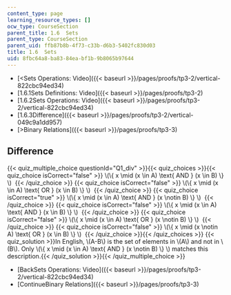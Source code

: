```yaml
---
content_type: page
learning_resource_types: []
ocw_type: CourseSection
parent_title: 1.6  Sets
parent_type: CourseSection
parent_uid: ffb87b8b-4f73-c33b-d6b3-5402fc830d03
title: 1.6  Sets
uid: 8fbc64a8-ba83-84ea-bf1b-9b8065b97644
---
```


*   [\<Sets Operations: Video]({{< baseurl >}}/pages/proofs/tp3-2/vertical-822cbc94ed34)
*   [1.6.1Sets Definitions: Video]({{< baseurl >}}/pages/proofs/tp3-2)
*   [1.6.2Sets Operations: Video]({{< baseurl >}}/pages/proofs/tp3-2/vertical-822cbc94ed34)
*   [1.6.3Difference]({{< baseurl >}}/pages/proofs/tp3-2/vertical-049c9a1dd957)
*   [\>Binary Relations]({{< baseurl >}}/pages/proofs/tp3-3)

Difference
----------

  
{{< quiz_multiple_choice questionId="Q1_div" >}}{{< quiz_choices >}}{{< quiz_choice isCorrect="false" >}}&nbsp;\\(\\{ x \\mid (x \\in A) \\text{ AND } (x \\in B) \\} \\) &nbsp;{{< /quiz_choice >}}
{{< quiz_choice isCorrect="false" >}}&nbsp;\\(\\{ x \\mid (x \\in A) \\text{ OR } (x \\in B) \\} \\) &nbsp;{{< /quiz_choice >}}
{{< quiz_choice isCorrect="true" >}}&nbsp;\\(\\{ x \\mid (x \\in A) \\text{ AND } (x \\notin B) \\} \\) &nbsp;{{< /quiz_choice >}}
{{< quiz_choice isCorrect="false" >}}&nbsp;\\(\\{ x \\mid (x \\in A) \\text{ AND } (x \\in B) \\} \\) &nbsp;{{< /quiz_choice >}}
{{< quiz_choice isCorrect="false" >}}&nbsp;\\(\\{ x \\mid (x \\in A) \\text{ OR } (x \\notin B) \\} \\) &nbsp;{{< /quiz_choice >}}
{{< quiz_choice isCorrect="false" >}}&nbsp;\\(\\{ x \\mid (x \\notin A) \\text{ OR } (x \\in B) \\} \\) &nbsp;{{< /quiz_choice >}}{{< /quiz_choices >}}
{{< quiz_solution >}}In English, \\(A-B\\) is the set of elements in \\(A\\) and not in \\(B\\). Only \\(\\{ x \\mid (x \\in A) \\text{ AND } (x \\notin B) \\} \\) matches this description.{{< /quiz_solution >}}{{< /quiz_multiple_choice >}}

*   [BackSets Operations: Video]({{< baseurl >}}/pages/proofs/tp3-2/vertical-822cbc94ed34)
*   [ContinueBinary Relations]({{< baseurl >}}/pages/proofs/tp3-3)